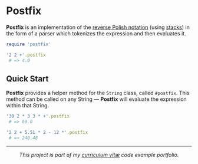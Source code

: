 # Postfix
**Postfix** is an implementation of the [reverse Polish notation](http://en.wikipedia.org/wiki/Reverse_Polish_notation) (using [stacks](http://en.wikipedia.org/wiki/Stack_(data_structure))) in the form of a parser which tokenizes the expression and then evaluates it.

```ruby
require 'postfix'

'2 2 +'.postfix
 # => 4.0
```

## Quick Start
**Postfix** provides a helper method for the `String` class, called `#postfix`. This method can be called on any String — **Postfix** will evaluate the expression within that String.

```ruby
'30 2 * 3 3 * +'.postfix
 # => 69.0

'2 2 + 5.51 * 2 - 12 *'.postfix
 # => 240.48
```

---

*<p align="center">This project is part of my [curriculum vitæ](http://git.io/rafal) code example portfolio.</p>*
